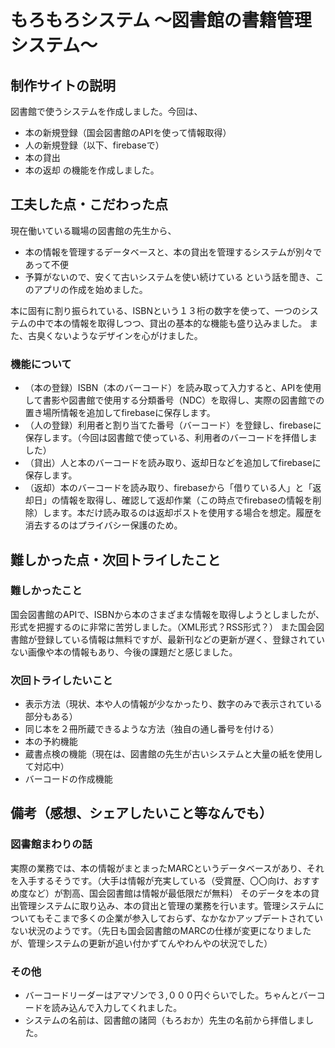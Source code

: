 # もろもろシステム ～図書館の書籍管理システム～

## 制作サイトの説明
図書館で使うシステムを作成しました。今回は、
- 本の新規登録（国会図書館のAPIを使って情報取得）
- 人の新規登録（以下、firebaseで）
- 本の貸出
- 本の返却
の機能を作成しました。

## 工夫した点・こだわった点
現在働いている職場の図書館の先生から、
- 本の情報を管理するデータベースと、本の貸出を管理するシステムが別々であって不便
- 予算がないので、安くて古いシステムを使い続けている
という話を聞き、このアプリの作成を始めました。

本に固有に割り振られている、ISBNという１３桁の数字を使って、一つのシステムの中で本の情報を取得しつつ、貸出の基本的な機能も盛り込みました。
また、古臭くないようなデザインを心がけました。

### 機能について
- （本の登録）ISBN（本のバーコード）を読み取って入力すると、APIを使用して書影や図書館で使用する分類番号（NDC）を取得し、実際の図書館での置き場所情報を追加してfirebaseに保存します。
- （人の登録）利用者と割り当てた番号（バーコード）を登録し、firebaseに保存します。（今回は図書館で使っている、利用者のバーコードを拝借しました）
- （貸出）人と本のバーコードを読み取り、返却日などを追加してfirebaseに保存します。
- （返却）本のバーコードを読み取り、firebaseから「借りている人」と「返却日」の情報を取得し、確認して返却作業（この時点でfirebaseの情報を削除）します。本だけ読み取るのは返却ポストを使用する場合を想定。履歴を消去するのはプライバシー保護のため。

## 難しかった点・次回トライしたこと
### 難しかったこと
国会図書館のAPIで、ISBNから本のさまざまな情報を取得しようとしましたが、形式を把握するのに非常に苦労しました。（XML形式？RSS形式？）
また国会図書館が登録している情報は無料ですが、最新刊などの更新が遅く、登録されていない画像や本の情報もあり、今後の課題だと感じました。

### 次回トライしたいこと
- 表示方法（現状、本や人の情報が少なかったり、数字のみで表示されている部分もある）
- 同じ本を２冊所蔵できるような方法（独自の通し番号を付ける）
- 本の予約機能
- 蔵書点検の機能（現在は、図書館の先生が古いシステムと大量の紙を使用して対応中）
- バーコードの作成機能

## 備考（感想、シェアしたいこと等なんでも）
### 図書館まわりの話
実際の業務では、本の情報がまとまったMARCというデータベースがあり、それを入手するそうです。（大手は情報が充実している（受賞歴、〇〇向け、おすすめ度など）が割高、国会図書館は情報が最低限だが無料）
そのデータを本の貸出管理システムに取り込み、本の貸出と管理の業務を行います。管理システムについてもそこまで多くの企業が参入しておらず、なかなかアップデートされていない状況のようです。（先日も国会図書館のMARCの仕様が変更になりましたが、管理システムの更新が追い付かずてんやわんやの状況でした）

### その他
- バーコードリーダーはアマゾンで３,０００円ぐらいでした。ちゃんとバーコードを読み込んで入力してくれました。
- システムの名前は、図書館の諸岡（もろおか）先生の名前から拝借しました。
